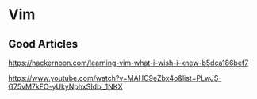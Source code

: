 # Vim

## Good Articles

<https://hackernoon.com/learning-vim-what-i-wish-i-knew-b5dca186bef7>

<https://www.youtube.com/watch?v=MAHC9eZbx4o&list=PLwJS-G75vM7kFO-yUkyNphxSIdbi_1NKX>
